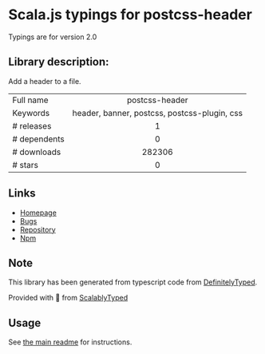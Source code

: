 
# Scala.js typings for postcss-header

Typings are for version 2.0

## Library description:
Add a header to a file.

|                    |                 |
| ------------------ | :-------------: |
| Full name          | postcss-header |
| Keywords           | header, banner, postcss, postcss-plugin, css |
| # releases         | 1 |
| # dependents       | 0 |
| # downloads        | 282306 |
| # stars            | 0 |

## Links
- [Homepage](https://github.com/fengyuanchen/postcss-header#readme)
- [Bugs](https://github.com/fengyuanchen/postcss-header/issues)
- [Repository](https://github.com/fengyuanchen/postcss-header)
- [Npm](https://www.npmjs.com/package/postcss-header)
    


## Note
This library has been generated from typescript code from [DefinitelyTyped](https://definitelytyped.org).

Provided with :purple_heart: from [ScalablyTyped](https://github.com/oyvindberg/ScalablyTyped)

## Usage
See [the main readme](../../readme.md) for instructions.


